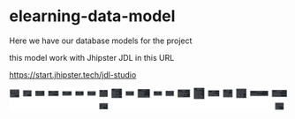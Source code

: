 # elearning-data-model
Here we have our database models for the project

this model work with Jhipster JDL in this URL

https://start.jhipster.tech/jdl-studio


![capture](https://github.com/educationalplatform/elearning-data-model/blob/master/elearning-jdl.png "comment")
